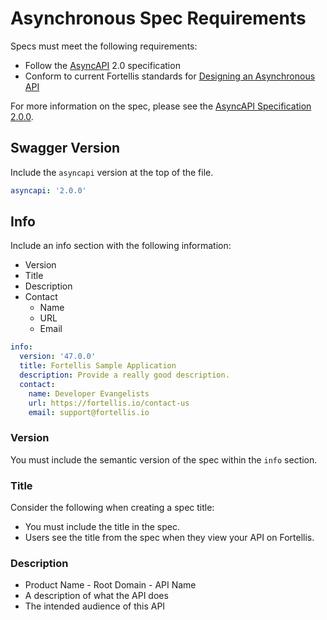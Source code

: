 # Asynchronous Spec Requirements

Specs must meet the following requirements:

- Follow the [AsyncAPI](https://www.asyncapi.com) 2.0 specification
- Conform to current Fortellis standards for [Designing an Asynchronous API](https://docs.fortellis.io/docs/tutorials/event-relay/tutorial-design-an-async-api/)

For more information on the spec, please see the [AsyncAPI Specification 2.0.0](https://www.asyncapi.com/docs/specifications/v2.0.0).

## Swagger Version

Include the `asyncapi` version at the top of the file.

```yaml
asyncapi: '2.0.0'
```

## Info

Include an info section with the following information:

- Version
- Title
- Description
- Contact
  - Name
  - URL
  - Email

```yaml
info:
  version: '47.0.0'
  title: Fortellis Sample Application
  description: Provide a really good description.
  contact:
    name: Developer Evangelists
    url: https://fortellis.io/contact-us
    email: support@fortellis.io
```

### Version

You must include the semantic version of the spec within the `info` section.

### Title

Consider the following when creating a spec title:

- You must include the title in the spec.
- Users see the title from the spec when they view your API on Fortellis.

### Description

- Product Name - Root Domain - API Name
- A description of what the API does
- The intended audience of this API
